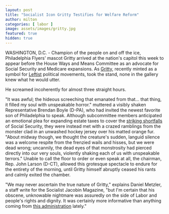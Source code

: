 ```yaml
---
layout: post
title: "Socialist Icon Gritty Testifies for Welfare Reform"
author: milton
categories: [ labor ]
image: assets/images/gritty.jpg
featured: true
hidden: true
---
```


WASHINGTON, D.C. - Champion of the people on and off the ice, Philadelphia Flyers' mascot Gritty arrived at the nation's capitol this week to appear before the House Ways and Means Committee as an advocate for Social Security and Medicare expansions. As [Gritty](https://www.phillymag.com/news/2019/01/12/gritty-philadelphia-flyers-mascot/), recently minted as a symbol for [Leftist](https://twitter.com/FellowGritty) political movements, took the stand, none in the gallery knew what he would utter.

He screamed incoherently for almost three straight hours.

"It was awful; the hideous screeching that emanated from that... that thing, it filled my soul with unspeakable horror." muttered a visibly shaken Representative Brendan Boyle (D-PA), who had invited the newest favorite son of Philadelphia to speak. Although subcommittee members anticipated an emotional plea for expanding estate taxes to cover the [striking shortfalls](https://www.nytimes.com/2019/06/12/business/social-security-shortfall-2020.html) of Social Security, they were instead met with a crazed ramblings from the monster clad in an unwashed hockey jersey over his matted orange fur. "About midway though, we thought the creature's sudden, languid silence was a welcome respite from the frenzied wails and hisses, but we were dead wrong; uncannily, the dead eyes of that monstrosity had pierced directly into our very souls, violently shaking each of us with unspeakable terrors." Unable to call the floor to order or even speak at all, the chairman, Rep. John Larson (D-CT), allowed this grotesque spectacle to endure for the entirety of the morning, until Gritty himself abruptly ceased his rants and calmly exited the chamber. 

"We may never ascertain the true nature of Gritty," explains Daniel Metzler, a staff write for the Socialist Jacobin Magazine, "but I'm certain that his obscene, unknowable nightmare was assuredly on the side of Labor and people's rights and dignity. It was certainly more informative than anything coming from [this administration](https://www.cnbc.com/2019/06/20/congress-releases-270-page-transcript-of-hope-hicks-closed-door-testimony.html) lately."
